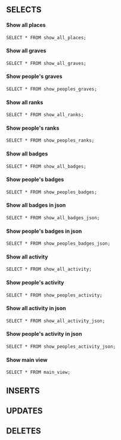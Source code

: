 ## SELECTS

#### Show all places
```postgresql
SELECT * FROM show_all_places;
```

#### Show all graves
```postgresql
SELECT * FROM show_all_graves;
```

#### Show people's graves
```postgresql
SELECT * FROM show_peoples_graves;
```

#### Show all ranks
```postgresql
SELECT * FROM show_all_ranks;
```

#### Show people's ranks
```postgresql
SELECT * FROM show_peoples_ranks;
```

#### Show all badges
```postgresql
SELECT * FROM show_all_badges;
```

#### Show people's badges
```postgresql
SELECT * FROM show_peoples_badges;
```

#### Show all badges in json
```postgresql
SELECT * FROM show_all_badges_json;
```

#### Show people's badges in json
```postgresql
SELECT * FROM show_peoples_badges_json;
```

#### Show all activity
```postgresql
SELECT * FROM show_all_activity;
```

#### Show people's activity
```postgresql
SELECT * FROM show_peoples_activity;
```

#### Show all activity in json
```postgresql
SELECT * FROM show_all_activity_json;
```

#### Show people's activity in json
```postgresql
SELECT * FROM show_peoples_activity_json;
```

#### Show main view
```postgresql
SELECT * FROM main_view;
```


## INSERTS



## UPDATES



## DELETES


